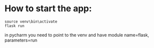 


# How to start the app:
```
source venv\bin\activate
flask run
```

in pycharm you need to point to the venv and have module name=flask, parameters=run
